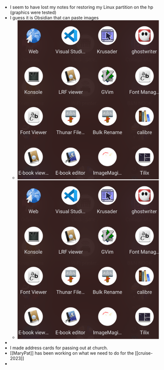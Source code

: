 - I seem to have lost my notes for restoring my Linux partition on the hp (graphics were tested)
- I guess it is Obsidian that can paste images
	- ![linux-apps-1.png](../assets/linux-apps-1_1666276940243_0.png)
	- ![linux-apps-1_1666276940243_0.png](../assets/linux-apps-1_1666276940243_0_1666327732740_0.png)
-
- I made address cards for passing out at church.
- [[MaryPat]] has been working on what we need to do for the [[cruise-2023]]
-